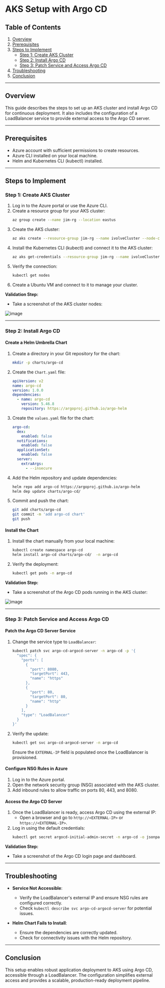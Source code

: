 # AKS Setup with Argo CD

## Table of Contents
1. [Overview](#overview)
2. [Prerequisites](#prerequisites)
3. [Steps to Implement](#steps-to-implement)
    - [Step 1: Create AKS Cluster](#step-1-create-aks-cluster)
    - [Step 2: Install Argo CD](#step-2-install-argo-cd)
    - [Step 3: Patch Service and Access Argo CD](#step-3-patch-service-and-access-argo-cd)
4. [Troubleshooting](#troubleshooting)
5. [Conclusion](#conclusion)

---

## Overview
This guide describes the steps to set up an AKS cluster and install Argo CD for continuous deployment. It also includes the configuration of a LoadBalancer service to provide external access to the Argo CD server.

---

## Prerequisites
- Azure account with sufficient permissions to create resources.
- Azure CLI installed on your local machine.
- Helm and Kubernetes CLI (kubectl) installed.

---

## Steps to Implement

### Step 1: Create AKS Cluster
1. Log in to the Azure portal or use the Azure CLI.
2. Create a resource group for your AKS cluster:
   ```bash
   az group create --name jim-rg --location eastus
   ```
3. Create the AKS cluster:
   ```bash
   az aks create --resource-group jim-rg --name ivolveCluster --node-count 2 --enable-addons monitoring --generate-ssh-keys
   ```
4. Install the Kubernetes CLI (kubectl) and connect it to the AKS cluster:
   ```bash
   az aks get-credentials --resource-group jim-rg --name ivolveCluster
   ```
5. Verify the connection:
   ```bash
   kubectl get nodes
   ```
6. Create a Ubuntu VM and connect to it to manage your cluster.

**Validation Step:**
- Take a screenshot of the AKS cluster nodes:

![image](https://github.com/user-attachments/assets/fd173205-84c3-46c3-b945-4bae2c144f7c)

---

### Step 2: Install Argo CD
#### Create a Helm Umbrella Chart
1. Create a directory in your Git repository for the chart:
   ```bash
   mkdir -p charts/argo-cd
   ```
2. Create the `Chart.yaml` file:
   ```yaml
   apiVersion: v2
   name: argo-cd
   version: 1.0.0
   dependencies:
     - name: argo-cd
       version: 5.46.8
       repository: https://argoproj.github.io/argo-helm
   ```
3. Create the `values.yaml` file for the chart:
   ```yaml
   argo-cd:
     dex:
       enabled: false
     notifications:
       enabled: false
     applicationSet:
       enabled: false
     server:
       extraArgs:
         - --insecure
   ```
4. Add the Helm repository and update dependencies:
   ```bash
   helm repo add argo-cd https://argoproj.github.io/argo-helm
   helm dep update charts/argo-cd/
   ```
5. Commit and push the chart:
   ```bash
   git add charts/argo-cd
   git commit -m 'add argo-cd chart'
   git push
   ```

#### Install the Chart
1. Install the chart manually from your local machine:
   ```bash
   kubectl create namespace argo-cd
   helm install argo-cd charts/argo-cd/  -n argo-cd
   ```
2. Verify the deployment:
   ```bash
   kubectl get pods -n argo-cd
   ```
**Validation Step:**
- Take a screenshot of the Argo CD pods running in the AKS cluster:

![image](https://github.com/user-attachments/assets/818b73ad-a6a3-4a74-95cb-0140021d718d)

---

### Step 3: Patch Service and Access Argo CD
#### Patch the Argo CD Server Service
1. Change the service type to `LoadBalancer`:
   ```bash
   kubectl patch svc argo-cd-argocd-server -n argo-cd -p '{
     "spec": {
       "ports": [
         {
           "port": 8080,
           "targetPort": 443,
           "name": "https"
         },
         {
           "port": 80,
           "targetPort": 80,
           "name": "http"
         }
       ],
       "type": "LoadBalancer"
     }
   }'
   ```
2. Verify the update:
   ```bash
   kubectl get svc argo-cd-argocd-server -n argo-cd
   ```
   Ensure the `EXTERNAL-IP` field is populated once the LoadBalancer is provisioned.

#### Configure NSG Rules in Azure
1. Log in to the Azure portal.
2. Open the network security group (NSG) associated with the AKS cluster.
3. Add inbound rules to allow traffic on ports 80, 443, and 8080.

#### Access the Argo CD Server
1. Once the LoadBalancer is ready, access Argo CD using the external IP:
   - Open a browser and go to `http://<EXTERNAL-IP>` or `https://<EXTERNAL-IP>`.
2. Log in using the default credentials:
   ```bash
   kubectl get secret argocd-initial-admin-secret -n argo-cd -o jsonpath="{.data.password}" | base64 --decode
   ```

**Validation Step:**
- Take a screenshot of the Argo CD login page and dashboard.

---

## Troubleshooting
- **Service Not Accessible**:
  - Verify the LoadBalancer's external IP and ensure NSG rules are configured correctly.
  - Check `kubectl describe svc argo-cd-argocd-server` for potential issues.

- **Helm Chart Fails to Install**:
  - Ensure the dependencies are correctly updated.
  - Check for connectivity issues with the Helm repository.

---

## Conclusion
This setup enables robust application deployment to AKS using Argo CD, accessible through a LoadBalancer. The configuration simplifies external access and provides a scalable, production-ready deployment pipeline.
